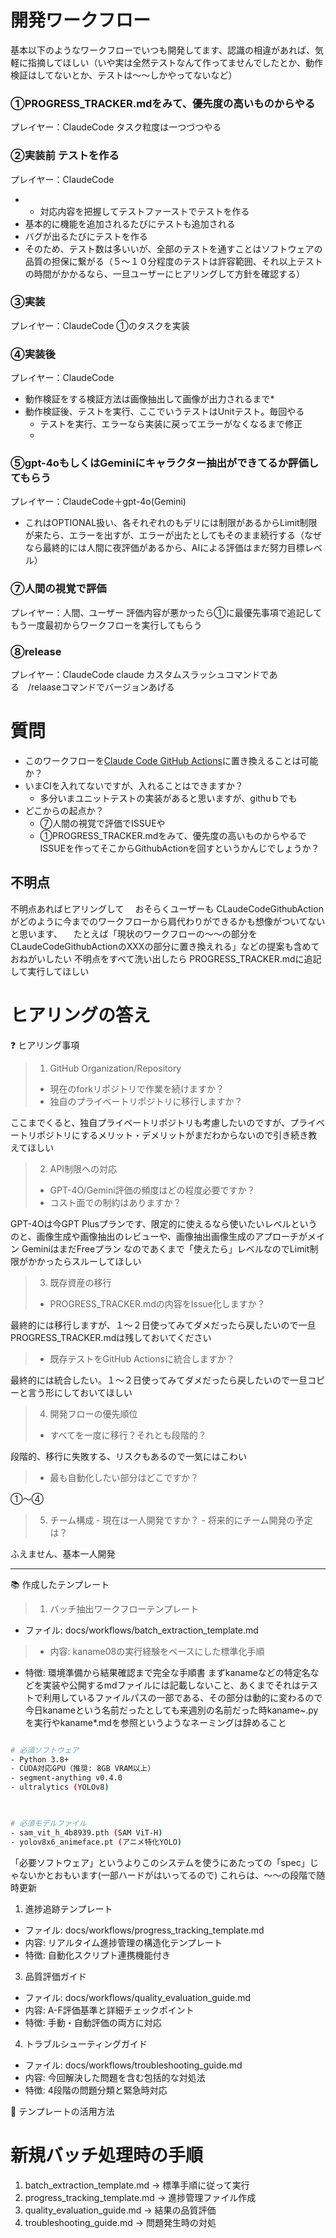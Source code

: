 

# 開発ワークフロー
基本以下のようなワークフローでいつも開発してます、認識の相違があれば、気軽に指摘してほしい（いや実は全然テストなんて作ってませんでしたとか、動作検証はしてないとか、テストは〜〜しかやってないなど）
### ①PROGRESS_TRACKER.mdをみて、優先度の高いものからやる
プレイヤー：ClaudeCode
タスク粒度は一つづつやる

### ②実装前 テストを作る
プレイヤー：ClaudeCode
* * 対応内容を把握してテストファーストでテストを作る
* 基本的に機能を追加されるたびにテストも追加される
* バグが出るたびにテストを作る
* そのため、テスト数は多いいが、全部のテストを通すことはソフトウェアの品質の担保に繋がる（５〜１０分程度のテストは許容範囲、それ以上テストの時間がかかるなら、一旦ユーザーにヒアリングして方針を確認する）

### ③実装
プレイヤー：ClaudeCode
①のタスクを実装

### ④実装後
プレイヤー：ClaudeCode
* 動作検証をする検証方法は画像抽出して画像が出力されるまで*
* 動作検証後、テストを実行、ここでいうテストはUnitテスト。毎回やる
	* テストを実行、エラーなら実装に戻ってエラーがなくなるまで修正
	* 

### ⑤gpt-4oもしくはGeminiにキャラクター抽出ができてるか評価してもらう
プレイヤー：ClaudeCode＋gpt-4o(Gemini)
* これはOPTIONAL扱い、各それぞれのもデリには制限があるからLimit制限が来たら、エラーを出すが、エラーが出たとしてもそのまま続行する（なぜなら最終的には人間に夜評価があるから、AIによる評価はまだ努力目標レベル）

### ⑦人間の視覚で評価
プレイヤー：人間、ユーザー
評価内容が悪かったら①に最優先事項で追記してもう一度最初からワークフローを実行してもらう

### ⑧release
プレイヤー：ClaudeCode
claude カスタムスラッシュコマンドである　/relaaseコマンドでバージョンあげる



# 質問

* このワークフローを[Claude Code GitHub Actions](https://docs.anthropic.com/ja/docs/claude-code/github-actions)に置き換えることは可能か？
* いまCIを入れてないですが、入れることはできますか？
	* 多分いまユニットテストの実装があると思いますが、githuｂでも
* どこからの起点か？
	* ⑦人間の視覚で評価でISSUEや
	* ①PROGRESS_TRACKER.mdをみて、優先度の高いものからやるでISSUEを作ってそこからGithubActionを回すというかんじでしょうか？

## 不明点

不明点あればヒアリングして
　おそらくユーザーも CLaudeCodeGithubAction がどのように今までのワークフローから肩代わりができるかも想像がついてないと思います、
　たとえば「現状のワークフローの〜〜の部分をCLaudeCodeGithubActionのXXXの部分に置き換えれる」などの提案も含めておねがいしたい
不明点をすべて洗い出したら
PROGRESS_TRACKER.mdに追記して実行してほしい



# ヒアリングの答え

  ❓ ヒアリング事項

>  1. GitHub Organization/Repository
>    - 現在のforkリポジトリで作業を続けますか？
>    - 独自のプライベートリポジトリに移行しますか？

ここまでくると、独自プライベートリポジトリも考慮したいのですが、プライベートリポジトリにするメリット・デメリットがまだわからないので引き続き教えてほしい

>  2. API制限への対応
>    - GPT-4O/Gemini評価の頻度はどの程度必要ですか？
>    - コスト面での制約はありますか？

GPT-4Oは今GPT Plusプランです、限定的に使えるなら使いたいレベルというのと、画像生成や画像抽出のレビューや、画像抽出画像生成のアプローチがメイン
GeminiはまだFreeプラン
なのであくまで「使えたら」レベルなのでLimit制限がかかったらスルーしてほしい


>  3. 既存資産の移行
>    - PROGRESS_TRACKER.mdの内容をIssue化しますか？

最終的には移行しますが、１〜２日使ってみてダメだったら戻したいので一旦PROGRESS_TRACKER.mdは残しておいてください


>    - 既存テストをGitHub Actionsに統合しますか？

最終的には統合したい。１〜２日使ってみてダメだったら戻したいので一旦コピーと言う形にしておいてほしい


>  4. 開発フローの優先順位
>    - すべてを一度に移行？それとも段階的？

段階的、移行に失敗する、リスクもあるので一気にはこわい


>    - 最も自動化したい部分はどこですか？

①〜④

>  5. チーム構成
    - 現在は一人開発ですか？
    - 将来的にチーム開発の予定は？

ふえません、基本一人開発



--------------------------
 📚 作成したテンプレート



>  1. バッチ抽出ワークフローテンプレート
  - ファイル: docs/workflows/batch_extraction_template.md
>  - 内容: kaname08の実行経験をベースにした標準化手順
  - 特徴: 環境準備から結果確認まで完全な手順書
まずkanameなどの特定名などを実装や公開するmdファイルには記載しないこと、あくまでそれはテストで利用しているファイルパスの一部である、その部分は動的に変わるので今日kanameという名前だったとしても来週別の名前だった時kaname~.pyを実行やkaname*.mdを参照というようなネーミングは辞めること

```bash

# 必須ソフトウェア
- Python 3.8+
- CUDA対応GPU（推奨: 8GB VRAM以上）
- segment-anything v0.4.0
- ultralytics (YOLOv8)

  

# 必須モデルファイル
- sam_vit_h_4b8939.pth (SAM ViT-H)
- yolov8x6_animeface.pt (アニメ特化YOLO)
```

「必要ソフトウェア」というよりこのシステムを使うにあたっての「spec」じゃないかとおもいます(一部ハードがはいってるので)
これらは、〜〜の段階で随時更新




  1. 進捗追跡テンプレート

  - ファイル: docs/workflows/progress_tracking_template.md
  - 内容: リアルタイム進捗管理の構造化テンプレート
  - 特徴: 自動化スクリプト連携機能付き

  3. 品質評価ガイド

  - ファイル: docs/workflows/quality_evaluation_guide.md
  - 内容: A-F評価基準と詳細チェックポイント
  - 特徴: 手動・自動評価の両方に対応

  4. トラブルシューティングガイド

  - ファイル: docs/workflows/troubleshooting_guide.md
  - 内容: 今回解決した問題を含む包括的な対処法
  - 特徴: 4段階の問題分類と緊急時対応

  🎯 テンプレートの活用方法

  # 新規バッチ処理時の手順
  1. batch_extraction_template.md → 標準手順に従って実行
  2. progress_tracking_template.md → 進捗管理ファイル作成
  3. quality_evaluation_guide.md → 結果の品質評価
  4. troubleshooting_guide.md → 問題発生時の対処